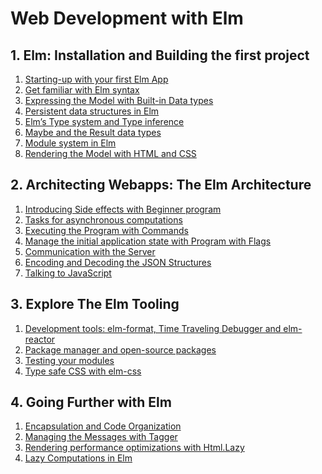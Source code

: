 # Web Development with Elm

## 1. Elm: Installation and Building the first project
  1. [Starting-up with your first Elm App](/1-1-starting-up-with-your-first-elm-app/README.md)  
  2. [Get familiar with Elm syntax](/1-2-get-familiar-with-elm-syntax/src/Main.elm)  
  3. [Expressing the Model with Built-in Data types](/1-3-expressing-the-model-with-built-in-data-types/src/Main.elm)  
  4. [Persistent data structures in Elm](/1-4-persistent-data-structures-in-elm/src/Main.elm)  
  5. [Elm’s Type system and Type inference](/1-5-elms-type-system-and-type-inference/src/Main.elm)  
  6. [Maybe and the Result data types](/1-6-maybe-and-result-data-types/Main.elm)  
  7. [Module system in Elm](/1-7-module-system-in-elm/src/Main.elm)  
  8. [Rendering the Model with HTML and CSS](/1-8-rendering-the-model-with-html-and-css/src/Main.elm#L28)  
  
## 2. Architecting Webapps: The Elm Architecture
  1. [Introducing Side effects with Beginner program](/2-1-introducing-side-effects-with-beginner-program/src/Main.elm)  
  2. [Tasks for asynchronous computations]()  
  3. [Executing the Program with Commands](/2-3-executing-the-program-with-commands/src)  
  4. [Manage the initial application state with Program with Flags]()  
  5. [Communication with the Server]()  
  6. [Encoding and Decoding the JSON Structures]()  
  7. [Talking to JavaScript]()  
  
## 3. Explore The Elm Tooling
  1. [Development tools: elm-format, Time Traveling Debugger and elm-reactor]()  
  2. [Package manager and open-source packages]()  
  3. [Testing your modules](/3-3-testing-your-modules/tests)
  4. [Type safe CSS with elm-css]()
  
## 4. Going Further with Elm
  1. [Encapsulation and Code Organization](/4-1-encapsulation-and-code-organization/src/Data)  
  2. [Managing the Messages with Tagger]()  
  3. [Rendering performance optimizations with Html.Lazy]()  
  4. [Lazy Computations in Elm]()  
